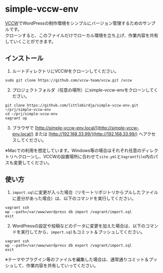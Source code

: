 # simple-vccw-env

[VCCW](https://github.com/vccw-team/vccw)でWordPressの制作環境をシンプルにバージョン管理するためのサンプルです。  
クローンすると、このファイルだけでローカル環境を立ち上げ、作業内容を共有していくことができます。

## インストール

1. ルートディレクトリにVCCWをクローンしてください。  
```
sudo git clone https://github.com/vccw-team/vccw.git /vccw
```
2. プロジェクトフォルダ（任意の場所）にsimple-vccw-envをクローンしてください。
```
git clone https://github.com/littlebirdjp/simple-vccw-env.git ~/prj/simple-vccw-env
cd ~/prj/simple-vccw-env
vagrant up
```
3. ブラウザで [http://simple-vccw-env.local/](http://simple-vccw-env.local/) または [http://192.168.33.99/](http://192.168.33.99/) へアクセスしてください。

※Macでの利用を想定しています。Windows等の場合はそれぞれ任意のディレクトリへクローンし、VCCWの設置場所に合わせて`site.yml`と`Vagrantfile`内のパスも変更してください。

## 使い方

1. `import.sql`に変更が入った場合（リモートリポジトリからプルしたファイルに差分があった場合）は、以下のコマンドを実行してください。
```
vagrant ssh
wp --path=/var/www/wordpress db import /vagrant/import.sql
exit
```
2. WordPressの設定や投稿などのデータに変更を加えた場合は、以下のコマンドを実行してから、`import.sql`もコミット＆プッシュしてください。
```
vagrant ssh
wp --path=/var/www/wordpress db export /vagrant/import.sql
exit
```

※テーマやプラグイン等のファイルを編集した場合は、通常通りコミット＆プッシュして、作業内容を共有していってください。
